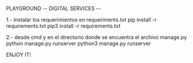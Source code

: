 PLAYGROUND -- DIGITAL SERVICES --

1.- instalar los requerimientos en requeriments.txt
	pip install -r requirements.txt
	pip3 install -r requirements.txt
	
2.- desde cmd y en el directorio donde se encuentra el archivo manage.py
	python manage.py runserver
	python3 manage.py runserver 
	
	
ENJOY IT!

	
